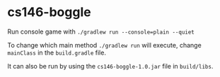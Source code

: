 # cs146-boggle

Run console game with `./gradlew run --console=plain --quiet
`

To change which main method `./gradlew run` will execute, change `mainClass` in 
the `build.gradle` file.

It can also be run by using the `cs146-boggle-1.0.jar` file in `build/libs`.